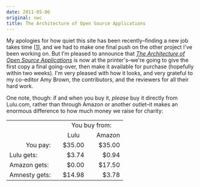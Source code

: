 ```yaml
---
date: 2011-05-06
original: swc
title: The Architecture of Open Source Applications
---
```

<p>My apologies for how quiet this site has been recently–finding a new job takes time [<a href="#1">1</a>], and we had to make one final push on the other project I've been working on.  But I'm pleased to announce that <a href="http://aosabook.org"><em>The Architecture of Open Source Applications</em></a> is now at the printer's–we're going to give the first copy a final going-over, then make it available for purchase (hopefully within two weeks). I'm very pleased with how it looks, and very grateful to my co-editor Amy Brown, the contributors, and the reviewers for all their hard work.</p>
<p>One note, though: if and when you buy it, <em>please</em> buy it directly from Lulu.com, rather than through Amazon or another outlet–it makes an enormous difference to how much money we raise for charity:</p>
<table class="centered">
<tbody>
<tr>
<td></td>
<td></td>
<td colspan="3" align="center">You buy from:</td>
</tr>
<tr>
<td></td>
<td></td>
<td align="center">Lulu</td>
<td></td>
<td align="center">Amazon</td>
</tr>
<tr>
<td style="text-align: right;">You pay:</td>
<td style="text-align: right;"></td>
<td style="text-align: right;" align="right">$35.00</td>
<td></td>
<td style="text-align: right;" align="right">$35.00</td>
</tr>
<tr>
<td>Lulu gets:</td>
<td></td>
<td style="text-align: right;" align="right">$3.74</td>
<td></td>
<td style="text-align: right;" align="right">$0.94</td>
</tr>
<tr>
<td>Amazon gets:</td>
<td></td>
<td style="text-align: right;" align="right">$0.00</td>
<td></td>
<td style="text-align: right;" align="right">$17.50</td>
</tr>
<tr>
<td>Amnesty gets:</td>
<td></td>
<td style="text-align: right;" align="right">$14.98</td>
<td></td>
<td style="text-align: right;" align="right">$3.78</td>
</tr>
</tbody>
</table>
